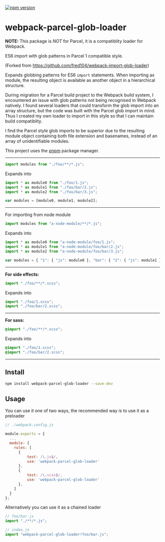 [![npm version](https://badge.fury.io/js/webpack-parcel-glob-loader.svg)](https://badge.fury.io/js/webpack-parcel-glob-loader)

# webpack-parcel-glob-loader

**NOTE:** This package is _NOT_ for Parcel, it is a compatiblity loader for Webpack.

ES6 import with glob patterns in Parcel 1 compatible style.

(Forked from https://github.com/fred104/webpack-import-glob-loader)

Expands globbing patterns for ES6 `import` statements. When importing as module, the resulting
object is available as another object in a hierarchical structure.

During migration for a Parcel build project to the Webpack build system, I encountered an issue
with glob patterns not being recognised in Webpack natively. I found several loaders that could
transform the glob import into an array structure, but the code was built with the Parcel glob
import in mind. Thus I created my own loader to import in this style so that I can maintain build
compatiblity.

I find the Parcel style glob imports to be superior due to the resulting module object containing
both file extension and basenames, instead of an array of unidentifiable modules.

This project uses the [pnpm](https://pnpm.js.org/) package manager.

---

```js
import modules from "./foo/**/*.js";
```

Expands into

```js
import * as module0 from "./foo/1.js";
import * as module1 from "./foo/bar/2.js";
import * as module2 from "./foo/bar/3.js";

var modules = [module0, module1, module2];
```

---

For importing from node module

```js
import modules from "a-node-module/**/*.js";
```

Expands into

```js
import * as module0 from "a-node-module/foo/1.js";
import * as module1 from "a-node-module/foo/bar/2.js";
import * as module2 from "a-node-module/foo/bar/3.js";

var modules = { "1": { "js": module0 }, "bar": { "2": { "js": module1 }, "3": { "js": module2 } } } ;
```

---

**For side effects:**

```js
import "./foo/**/*.scss";
```

Expands into

```js
import "./foo/1.scss";
import "./foo/bar/2.scss";
```

---

**For sass:**

```scss
@import "./foo/**/*.scss";
```

Expands into

```scss
@import "./foo/1.scss";
@import "./foo/bar/2.scss";
```

---

## Install

```sh
npm install webpack-parcel-glob-loader --save-dev
```

## Usage

You can use it one of two ways, the recommended way is to use it as a preloader

```js
// ./webpack.config.js

module.exports = {
  ...
  module: {
    rules: [
      {
          test: /\.js$/,
          use: 'webpack-parcel-glob-loader'
      },
      {
          test: /\.scss$/,
          use: 'webpack-parcel-glob-loader'
      },
    ]
  }
};
```

Alternatively you can use it as a chained loader

```js
// foo/bar.js
import "./**/*.js";

// index.js
import "webpack-parcel-glob-loader!foo/bar.js";
```
